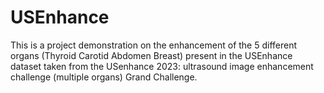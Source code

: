 # USEnhance
This is a project demonstration on the enhancement of the 5 different organs (Thyroid  Carotid  Abdomen  Breast) present in the USEnhance dataset taken from the USenhance 2023: ultrasound image enhancement challenge (multiple organs) Grand Challenge. 
